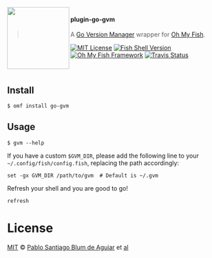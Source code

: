 <img src="https://dl.dropboxusercontent.com/u/56336/omf/omf-logo-optimised.svg" align="left" width="144px" height="144px"/>

#### plugin-go-gvm
> A [Go Version Manager][gvm] wrapper for [Oh My Fish][omf-link].

[![MIT License](https://img.shields.io/badge/license-MIT-007EC7.svg?style=flat-square)](/LICENSE)
[![Fish Shell Version](https://img.shields.io/badge/fish-v2.2.0-007EC7.svg?style=flat-square)](http://fishshell.com)
[![Oh My Fish Framework](https://img.shields.io/badge/Oh%20My%20Fish-Framework-007EC7.svg?style=flat-square)](https://www.github.com/oh-my-fish/oh-my-fish)
[![Travis Status](https://img.shields.io/travis/scorphus/plugin-go-gvm.svg?style=flat-square)](https://travis-ci.org/scorphus/plugin-go-gvm)

<br/>


## Install

```fish
$ omf install go-gvm
```


## Usage

```fish
$ gvm --help
```

If you have a custom `$GVM_DIR`, please add the following line to your
`~/.config/fish/config.fish`, replacing the path accordingly:

```fish
set -gx GVM_DIR /path/to/gvm  # Default is ~/.gvm
```

Refresh your shell and you are good to go!

```fish
refresh
```


# License

[MIT][mit] © [Pablo Santiago Blum de Aguiar][author] et [al][contributors]


[author]:         http://github.com/scorphus
[gvm]:            https://github.com/moovweb/gvm
[mit]:            http://opensource.org/licenses/MIT
[omf-link]:       https://www.github.com/oh-my-fish/oh-my-fish
[contributors]:   https://github.com/scorphus/pkg-go-gvm/graphs/contributors
